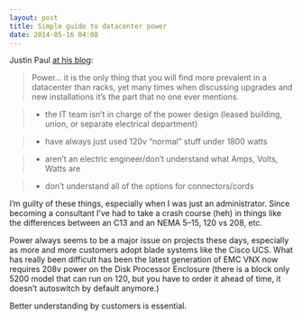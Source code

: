 ```yaml
---
layout: post
title: Simple guide to datacenter power
date: 2014-05-16 04:08
---
```


Justin Paul [at his blog](http://www.jpaul.me/?p=7672):

> Power… it is the only thing that you will find more prevalent in a datacenter than racks, yet many times when discussing upgrades and new installations it’s the part that no one ever mentions.

> - the IT team isn’t in charge of the power design (leased building, union, or separate electrical department)

> - have always just used 120v “normal” stuff under 1800 watts

> - aren’t an electric engineer/don’t understand what Amps, Volts, Watts are

> - don’t understand all of the options for connectors/cords

I’m guilty of these things, especially when I was just an administrator. Since becoming a consultant I’ve had to take a crash course (heh) in things like the differences between an C13 and an NEMA 5–15, 120 vs 208, etc.

Power always seems to be a major issue on projects these days, especially as more and more customers adopt blade systems like the Cisco UCS. What has really been difficult has been the latest generation of EMC VNX now requires 208v power on the Disk Processor Enclosure (there is a block only 5200 model that can run on 120, but you have to order it ahead of time, it doesn’t autoswitch by default anymore.)

Better understanding by customers is essential.
